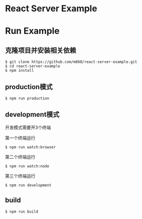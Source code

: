 # React Server Example

# Run Example

## 克隆项目并安装相关依赖

```shell
$ git clone https://github.com/m860/react-server-example.git
$ cd react-server-example
$ npm install
```

## production模式

```shell
$ npm run production
```

## development模式

开发模式需要开3个终端

第一个终端运行

```shell
$ npm run watch:browser
```

第二个终端运行

```shell
$ npm run watch:node
```

第三个终端运行

```shell
$ npm run development 
```

## build

```shell
$ npm run build
```
